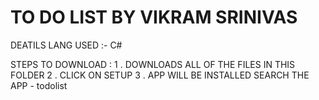 # TO DO LIST BY VIKRAM SRINIVAS 

DEATILS 
LANG USED :- C# 

STEPS TO DOWNLOAD :
1 . DOWNLOADS ALL OF THE FILES IN THIS FOLDER 
2 . CLICK ON SETUP 
3 . APP WILL BE INSTALLED SEARCH THE APP - todolist
